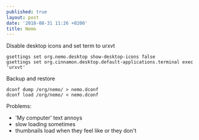 ```yaml
---
published: true
layout: post
date: '2018-08-31 11:26 +0200'
title: Nemo
---
```

Disable desktop icons and set term to urxvt
 
    gsettings set org.nemo.desktop show-desktop-icons false 
    gsettings set org.cinnamon.desktop.default-applications.terminal exec 'urxvt'
    
Backup and restore
 
    dconf dump /org/nemo/ > nemo.dconf
    dconf load /org/nemo/ < nemo.dconf
    
Problems:

- 'My computer' text annoys
- slow loading sometimes
- thumbnails load when they feel like or they don't
